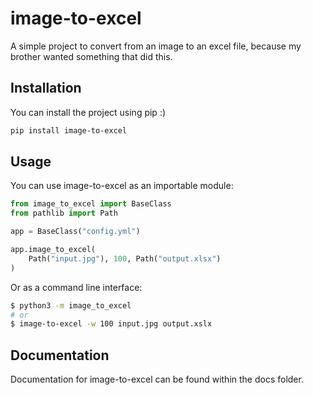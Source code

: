 # image-to-excel

A simple project to convert from an image to an excel file, because my brother wanted something that did this.

## Installation

You can install the project using pip :)

```bash
pip install image-to-excel
```

## Usage

You can use image-to-excel as an importable module:

```py
from image_to_excel import BaseClass
from pathlib import Path

app = BaseClass("config.yml")

app.image_to_excel(
    Path("input.jpg"), 100, Path("output.xlsx")
)
```

Or as a command line interface:

```bash
$ python3 -m image_to_excel
# or
$ image-to-excel -w 100 input.jpg output.xslx
```

## Documentation

Documentation for image-to-excel can be found within the docs folder.
